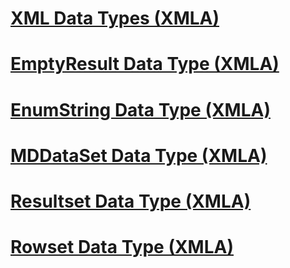 # [XML Data Types (XMLA)](xml-data-types-xmla.md)

# [EmptyResult Data Type (XMLA)](emptyresult-data-type-xmla.md)
# [EnumString Data Type (XMLA)](enumstring-data-type-xmla.md)
# [MDDataSet Data Type (XMLA)](mddataset-data-type-xmla.md)
# [Resultset Data Type (XMLA)](resultset-data-type-xmla.md)
# [Rowset Data Type (XMLA)](rowset-data-type-xmla.md)
